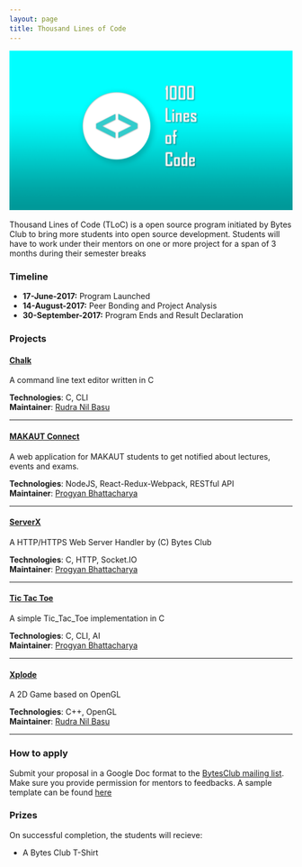 ```yaml
---
layout: page
title: Thousand Lines of Code
---
```


![logo](/images/tloc.png)

Thousand Lines of Code (TLoC) is a open source program initiated by Bytes Club to bring more students into open source development. Students will have to work under their mentors on one or more project for a span of 3 months during their semester breaks

### Timeline

* **17-June-2017:** Program Launched
* **14-August-2017:** Peer Bonding and Project Analysis
* **30-September-2017:** Program Ends and Result Declaration

### Projects

#### [Chalk](https://github.com/BytesClub/chalk)
A command line text editor written in C

**Technologies**: C, CLI<br/>
**Maintainer**: [Rudra Nil Basu](https://github.com/RudraNilBasu)

---

#### [MAKAUT Connect](https://github.com/BytesClub/MAKAUT-Connect)
A web application for MAKAUT students to get notified about lectures, events and exams.

**Technologies**: NodeJS, React-Redux-Webpack, RESTful API<br/>
**Maintainer**: [Progyan Bhattacharya](https://github.com/Progyan1997)

---

#### [ServerX](https://github.com/BytesClub/serverX)
A HTTP/HTTPS Web Server Handler by (C) Bytes Club

**Technologies**: C, HTTP, Socket.IO<br/>
**Maintainer**: [Progyan Bhattacharya](https://github.com/Progyan1997)

---

#### [Tic Tac Toe](https://github.com/BytesClub/Tic_Tac_Toe)
A simple Tic_Tac_Toe implementation in C

**Technologies**: C, CLI, AI<br/>
**Maintainer**: [Progyan Bhattacharya](https://github.com/Progyan1997)

---

#### [Xplode](https://github.com/BytesClub/Xplode)
A 2D Game based on OpenGL 

**Technologies**: C++, OpenGL<br>
**Maintainer**: [Rudra Nil Basu](https://github.com/RudraNilBasu)

---

### How to apply

Submit your proposal in a Google Doc format to the [BytesClub mailing list](mailto:bytes-club@googlegroups.com). Make sure you provide permission for mentors to feedbacks. A sample template can be found [here]()

### Prizes

On successful completion, the students will recieve:

* A Bytes Club T-Shirt
